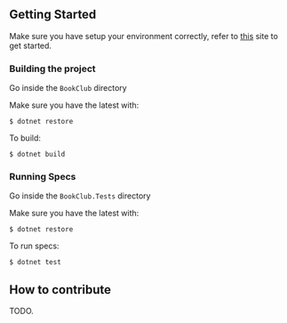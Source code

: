 ## Getting Started

Make sure you have setup your environment correctly, refer to [this](https://www.microsoft.com/net/core) site to get started.

### Building the project

Go inside the `BookClub` directory

Make sure you have the latest with:

    $ dotnet restore

To build:

    $ dotnet build

### Running Specs

Go inside the `BookClub.Tests` directory

Make sure you have the latest with:

    $ dotnet restore

To run specs:

    $ dotnet test

## How to contribute

TODO.
